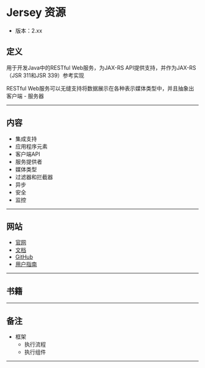 #   Jersey 资源

-   版本：2.xx

##  定义

用于开发Java中的RESTful Web服务，为JAX-RS API提供支持，并作为JAX-RS（JSR 311和JSR 339）参考实现

RESTful Web服务可以无缝支持将数据展示在各种表示媒体类型中，并且抽象出客户端 - 服务器

----

##  内容
-   集成支持
-   应用程序元素
-   客户端API
-   服务提供者
-   媒体类型
-   过滤器和拦截器
-   异步
-   安全
-   监控

----

##  网站
-   [官网](https://jersey.github.io/)
-   [文档](https://jersey.github.io/documentation/latest/index.html)
-   [GitHub](https://github.com/jersey/jersey)
-   [用户指南](https://github.com/waylau/Jersey-2.x-User-Guide)

----

##  书籍


----

##  备注
-   框架
    -   执行流程
    -   执行组件

----